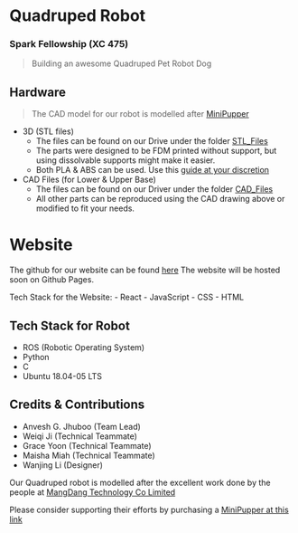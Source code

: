# Quadruped Robot
### Spark Fellowship (XC 475)

> Building an awesome Quadruped Pet Robot Dog

## Hardware

> The CAD model for our robot is modelled after [MiniPupper](https://myhub.autodesk360.com/ue2a461ea/g/shares/SH919a0QTf3c32634dcfed5fb93cb826ef9c)

- 3D (STL files)
	- The files can be found on our Drive under the folder [STL\_Files](https://drive.google.com/drive/folders/1JA7Nf6_kgI6SZg8h2AqoccZziBeswK1r?usp=sharing)
	- The parts were designed to be FDM printed without support, but using dissolvable supports might make it easier.
	- Both PLA & ABS can be used. Use this [guide at your discretion](https://www.hubs.com/knowledge-base/pla-vs-abs-whats-difference/)
- CAD Files (for Lower & Upper Base)
	- The files can be found on our Driver under the folder [CAD\_Files](https://drive.google.com/drive/folders/1Ap0bBhJqepLy62csppPCNvNkpyGk60Wh?usp=sharing)
	- All other parts can be reproduced using the CAD drawing above or modified to fit your needs.

# Website

The github for our website can be found [here](https://github.com/gyoon18/Quadruped-Website)
The website will be hosted soon on Github Pages.

Tech Stack for the Website:
	- React
	- JavaScript
	- CSS
	- HTML

## Tech Stack for Robot

- ROS (Robotic Operating System)
- Python
- C
- Ubuntu 18.04-05 LTS

## Credits & Contributions

- Anvesh G. Jhuboo (Team Lead)
- Weiqi Ji (Technical Teammate)
- Grace Yoon (Technical Teammate)
- Maisha Miah (Technical Teammate)
- Wanjing Li (Designer)

Our Quadruped robot is modelled after the excellent work done by the people at [MangDang Technology Co Limited](https://www.mangdang.net/minipupper)

Please consider supporting their efforts by purchasing a [MiniPupper at this link](https://www.indiegogo.com/projects/mini-pupper-open-source-ros-robot-dog-kit#/)
